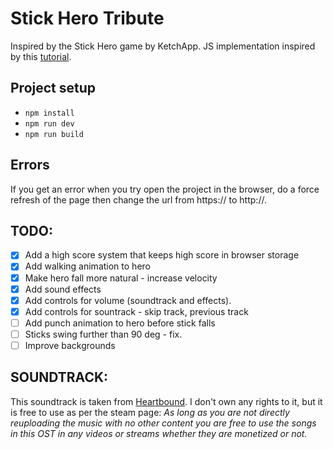 # Stick Hero Tribute

Inspired by the Stick Hero game by KetchApp. JS implementation inspired by this [tutorial](https://www.freecodecamp.org/news/javascript-game-tutorial-stick-hero-with-html-canvas/#the-stick-hero-game).

## Project setup

- `npm install`
- `npm run dev`
- `npm run build`

## Errors

If you get an error when you try open the project in the browser, do a force refresh of the page then change the url from https:// to http://.

## TODO:

- [x] Add a high score system that keeps high score in browser storage
- [x] Add walking animation to hero
- [x] Make hero fall more natural - increase velocity
- [x] Add sound effects
- [x] Add controls for volume (soundtrack and effects).
- [x] Add controls for sountrack - skip track, previous track
- [ ] Add punch animation to hero before stick falls
- [ ] Sticks swing further than 90 deg - fix.
- [ ] Improve backgrounds

## SOUNDTRACK:

This soundtrack is taken from [Heartbound](https://store.steampowered.com/app/567380/Heartbound/). I don't own any rights to it, but it is free to use as per the steam page: _As long as you are not directly reuploading the music with no other content you are free to use the songs in this OST in any videos or streams whether they are monetized or not._

